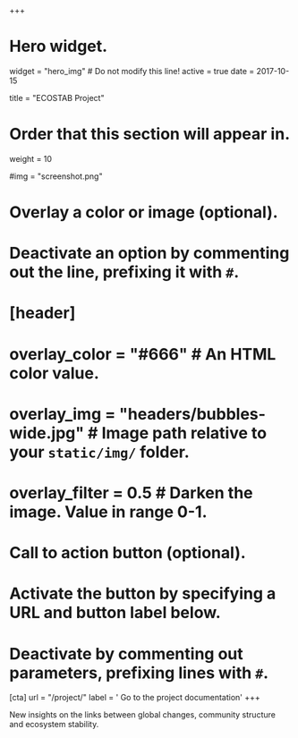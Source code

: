 +++
# Hero widget.
widget = "hero_img"  # Do not modify this line!
active = true
date = 2017-10-15

title = "ECOSTAB Project"

# Order that this section will appear in.
weight = 10

#img = "screenshot.png"

# Overlay a color or image (optional).
#   Deactivate an option by commenting out the line, prefixing it with `#`.
# [header]
#  overlay_color = "#666"  # An HTML color value.
#  overlay_img = "headers/bubbles-wide.jpg"  # Image path relative to your `static/img/` folder.
#  overlay_filter = 0.5  # Darken the image. Value in range 0-1.

# Call to action button (optional).
#   Activate the button by specifying a URL and button label below.
#   Deactivate by commenting out parameters, prefixing lines with `#`.
[cta]
  url = "/project/"
  label = '<i class="fas fa-download"></i> Go to the project documentation'
+++

New insights on the links between global changes, community
structure and ecosystem stability.
<!--# – est un projet de recherche collaborative,-->
<!--#financé par l’ANR (2018-2021, ANR- 17-CE32-0002). Il rassemble trois-->
<!--#laboratoires partenaires: IEES, CESCO et CEREEP.-->
